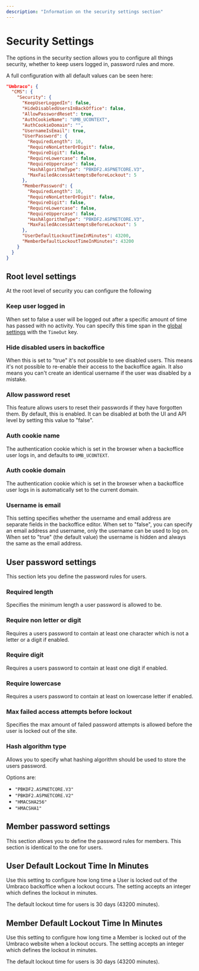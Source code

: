 ```yaml
---
description: "Information on the security settings section"
---
```


# Security Settings

The options in the security section allows you to configure all things security, whether to keep users logged in, password rules and more.

A full configuration with all default values can be seen here:

```json
"Umbraco": {
  "CMS": {
    "Security": {
      "KeepUserLoggedIn": false,
      "HideDisabledUsersInBackOffice": false,
      "AllowPasswordReset": true,
      "AuthCookieName": "UMB_UCONTEXT",
      "AuthCookieDomain": "",
      "UsernameIsEmail": true,
      "UserPassword": {
        "RequiredLength": 10,
        "RequireNonLetterOrDigit": false,
        "RequireDigit": false,
        "RequireLowercase": false,
        "RequireUppercase": false,
        "HashAlgorithmType": "PBKDF2.ASPNETCORE.V3",
        "MaxFailedAccessAttemptsBeforeLockout": 5
      },
      "MemberPassword": {
        "RequiredLength": 10,
        "RequireNonLetterOrDigit": false,
        "RequireDigit": false,
        "RequireLowercase": false,
        "RequireUppercase": false,
        "HashAlgorithmType": "PBKDF2.ASPNETCORE.V3",
        "MaxFailedAccessAttemptsBeforeLockout": 5
      },
      "UserDefaultLockoutTimeInMinutes": 43200,
      "MemberDefaultLockoutTimeInMinutes": 43200
    }
  }
}
```

## Root level settings

At the root level of security you can configure the following

### Keep user logged in

When set to false a user will be logged out after a specific amount of time has passed with no activity. You can specify this time span in the [global settings](globalsettings.md) with the `TimeOut` key.

### Hide disabled users in backoffice

When this is set to "true" it's not possible to see disabled users. This means it's not possible to re-enable their access to the backoffice again. It also means you can't create an identical username if the user was disabled by a mistake.

### Allow password reset

This feature allows users to reset their passwords if they have forgotten them. By default, this is enabled. It can be disabled at both the UI and API level by setting this value to "false".

### Auth cookie name

The authentication cookie which is set in the browser when a backoffice user logs in, and defaults to `UMB_UCONTEXT`.

### Auth cookie domain

The authentication cookie which is set in the browser when a backoffice user logs in is automatically set to the current domain.

### Username is email

This setting specifies whether the username and email address are separate fields in the backoffice editor. When set to "false", you can specify an email address and username, only the username can be used to log on. When set to "true" (the default value) the username is hidden and always the same as the email address.

## User password settings

This section lets you define the password rules for users.

### Required length

Specifies the minimum length a user password is allowed to be.

### Require non letter or digit

Requires a users password to contain at least one character which is not a letter or a digit if enabled.

### Require digit

Requires a users password to contain at least one digit if enabled.

### Require lowercase

Requires a users password to contain at least on lowercase letter if enabled.

### Max failed access attempts before lockout

Specifies the max amount of failed password attempts is allowed before the user is locked out of the site.

### Hash algorithm type

Allows you to specify what hashing algorithm should be used to store the users password.

Options are:

* `"PBKDF2.ASPNETCORE.V3"`
* `"PBKDF2.ASPNETCORE.V2"`
* `"HMACSHA256"`
* `"HMACSHA1"`

## Member password settings

This section allows you to define the password rules for members. This section is identical to the one for users.

## User Default Lockout Time In Minutes

Use this setting to configure how long time a User is locked out of the Umbraco backoffice when a lockout occurs. The setting accepts an integer which defines the lockout in minutes.

The default lockout time for users is 30 days (43200 minutes).

## Member Default Lockout Time In Minutes

Use this setting to configure how long time a Member is locked out of the Umbraco website when a lockout occurs. The setting accepts an integer which defines the lockout in minutes.

The default lockout time for users is 30 days (43200 minutes).
